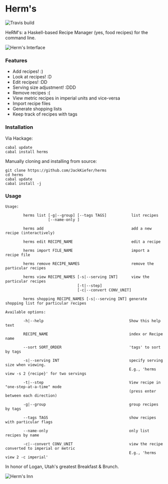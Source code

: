 # Herm's

![Travis build](https://api.travis-ci.org/JackKiefer/herms.svg?branch=master)

HeRM's: a Haskell-based Recipe Manager (yes, food recipes) for the command line.

![Herm's Interface](https://i.imgur.com/u9fPapw.jpg)

### Features
- Add recipes! :)
- Look at recipes! :D
- Edit recipes! :DD
- Serving size adjustment! :DDD
- Remove recipes :(
- View metric recipes in imperial units and vice-versa
- Import recipe files
- Generate shopping lists
- Keep track of recipes with tags

### Installation

Via Hackage:
```
cabal update
cabal install herms
```

Manually cloning and installing from source:

```
git clone https://github.com/JackKiefer/herms
cd herms
cabal update
cabal install -j
```

### Usage
```
Usage:

        herms list [-g|--group] [--tags TAGS]           list recipes
                   [--name-only ]
 
        herms add                                       add a new recipe (interactively)

        herms edit RECIPE_NAME                          edit a recipe

        herms import FILE_NAME                          import a recipe file

        herms remove RECIPE_NAMES                       remove the particular recipes

        herms view RECIPE_NAMES [-s|--serving INT]      view the particular recipes
                                [-t|--step]
                                [-c|--convert CONV_UNIT] 

        herms shopping RECIPE_NAMES [-s|--serving INT] generate shopping list for particular recipes

Available options:

        -h|--help                                      Show this help text

        RECIPE_NAME                                    index or Recipe name

        --sort SORT_ORDER                              'tags' to sort by tags

        -s|--serving INT                               specify serving size when viewing.
                                                       E.g., 'herms view -s 2 {recipe}' for two servings

        -t|--step                                      View recipe in "one-step-at-a-time" mode
                                                       (press enter between each direction)

        -g|--group                                     group recipes by tags

        --tags TAGS                                    show recipes with particular flags

        --name-only                                    only list recipes by name

        -c|--convert CONV_UNIT                         view the recipe converted to imperial or metric
                                                       E.g., 'herms view 2 -c imperial'
```

In honor of Logan, Utah's greatest Breakfast & Brunch.

![Herm's Inn](https://images.duckduckgo.com/iu/?u=https%3A%2F%2Firs2.4sqi.net%2Fimg%2Fgeneral%2F600x600%2F803_DzmDgevV4Yw5OrVsh9c4iaE7Bx8aSA0AY7y4L5Um7Qg.jpg&f=1)

